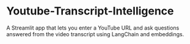 # Youtube-Transcript-Intelligence
A Streamlit app that lets you enter a YouTube URL and ask questions answered from the video transcript using LangChain and embeddings.
